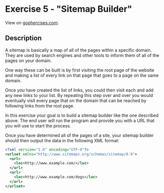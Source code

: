 # Exercise 5 - "Sitemap Builder"

View on [gophercises.com](https://gophercises.com/exercises/link).

## Description
A sitemap is basically a map of all of the pages within a specific domain. They are used by search
engines and other tools to inform them of all of the pages on your domain.

One way these can be built is by first visiting the root page of the website and making a list of
every link on that page that goes to a page on the same domain.

Once you have created the list of links, you could then visit each and add any new links to your list.
By repeating this step over and over you would eventually visit every page that on the domain that can
be reached by following links from the root page.

In this exercise your goal is to build a sitemap builder like the one described above. The end user
will run the program and provide you with a URL that you will use to start the process.

Once you have determined all of the pages of a site, your sitemap builder should then output the data
in the following XML format:
```xml
<?xml version="1.0" encoding="UTF-8"?>
<urlset xmlns="http://www.sitemaps.org/schemas/sitemap/0.9">
  <url>
    <loc>http://www.example.com/</loc>
  </url>
  <url>
    <loc>http://www.example.com/dogs</loc>
  </url>
</urlset>
```
